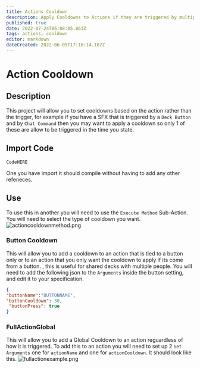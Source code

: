 ```yaml
---
title: Actions Cooldown
description: Apply Cooldowns to Actions if they are triggered by multiple sources
published: true
date: 2022-07-24T06:08:05.063Z
tags: actions, cooldown
editor: markdown
dateCreated: 2022-06-05T17:16:14.167Z
---
```


# Action Cooldown

## Description
This project will allow you to set cooldowns based on the action rather than the trigger, for example if you have a SFX that is triggered by a `Deck Button` and by `Chat Command` then you may want to apply a cooldown so only 1 of these are allow to be triggered in the time you state.

## Import Code
```
CodeHERE
```
One you have import it should compile without having to add any other refeneces. 

## Use

To use this in another you will need to use the `Execute Method` Sub-Action. You will need to select the type of cooldown you want.
![actioncooldownmethod.png](/depreciated/actioncooldown/images/actioncooldownmethod.png)

### Button Cooldown
This will allow you to add a cooldown to an action that is tied to a button only or to an action that you only want the cooldown to apply if its come from a button. , this is useful for shared decks with multiple people.
You will need to add the following json to the `Arguments` inside the button setting, and edit it to your specification.
```json
{
"buttonName":"BUTTONNAME",
"buttonCooldown": 30,
 "buttonPress": true
}
```

### FullActionGlobal
This will allow you to add a Global Cooldown to an action reguardless of how it is triggered. To add this to an action you will need to set up 2 `Set Arguments` one for `actionName` and one for `actionCooldown`. It should look like this.
![fullactionexample.png](/depreciated/actioncooldown/images/fullactionexample.png)
